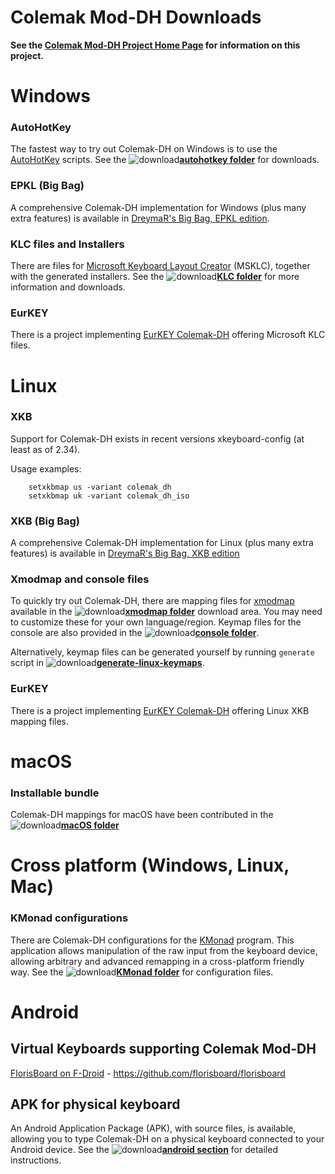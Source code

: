Colemak Mod-DH Downloads
========================

**See the [Colemak Mod-DH Project Home Page](http://colemakmods.github.io/mod-dh/ "Colemak Mod-DH") for information on this project.**

# Windows

### AutoHotKey

The fastest way to try out Colemak-DH on Windows is to use the [AutoHotKey](https://autohotkey.com/) scripts. See the ![download](gfx/arrow-circle-down.png)[**autohotkey folder**](autohotkey/) for downloads.

### EPKL (Big Bag)

A comprehensive Colemak-DH implementation for Windows (plus many extra features) is available in [DreymaR's Big Bag, EPKL edition](https://forum.colemak.com/topic/1467-dreymars-big-bag-of-keyboard-tricks-pklwindows-edition/).

### KLC files and Installers

There are files for [Microsoft Keyboard Layout Creator](https://www.microsoft.com/en-us/download/details.aspx?id=102134 "MS Keyboard Layout Creator") (MSKLC), together with the generated installers. See the ![download](gfx/arrow-circle-down.png)[**KLC folder**](klc/) for more information and downloads.

### EurKEY

There is a project implementing [EurKEY Colemak-DH](https://gitlab.com/jungganz/eurkey-colemak-mod-dh) offering Microsoft KLC files.

# Linux

### XKB

Support for Colemak-DH exists in recent versions xkeyboard-config (at least as of 2.34). 

Usage examples:

		setxkbmap us -variant colemak_dh
		setxkbmap uk -variant colemak_dh_iso

### XKB (Big Bag)

A comprehensive Colemak-DH implementation for Linux (plus many extra features) is available in [DreymaR's Big Bag, XKB edition](https://forum.colemak.com/topic/1438-dreymars-big-bag-of-keyboard-tricks-linuxxkb-files-included/)

### Xmodmap and console files

To quickly try out Colemak-DH, there are mapping files for [xmodmap](http://www.x.org/archive/X11R6.8.2/doc/xmodmap.1.html) available in the ![download](gfx/arrow-circle-down.png)[**xmodmap folder**](xmodmap/) download area. You may need to customize these for your own language/region. Keymap files for the console are also provided in the ![download](gfx/arrow-circle-down.png)[**console folder**](console/).

Alternatively, keymap files can be generated yourself by running `generate` script in ![download](gfx/arrow-circle-down.png)[**generate-linux-keymaps**](generate-linux-keymaps/).

### EurKEY

There is a project implementing [EurKEY Colemak-DH](https://gitlab.com/jungganz/eurkey-colemak-mod-dh) offering Linux XKB mapping files.

# macOS

### Installable bundle

Colemak-DH mappings for macOS have been contributed in the ![download](gfx/arrow-circle-down.png)[**macOS folder**](macOS/)

# Cross platform (Windows, Linux, Mac)

### KMonad configurations

There are Colemak-DH configurations for the [KMonad](https://github.com/david-janssen/kmonad) program. This application allows manipulation of the raw input from the keyboard device, allowing arbitrary and advanced remapping in a cross-platform friendly way. See the ![download](gfx/arrow-circle-down.png)[**KMonad folder**](kmonad/) for configuration files.

# Android

## Virtual Keyboards supporting Colemak Mod-DH
[FlorisBoard on F-Droid](https://f-droid.org/packages/dev.patrickgold.florisboard/) - https://github.com/florisboard/florisboard

## APK for physical keyboard

An Android Application Package (APK), with source files, is available, allowing you to type Colemak-DH on a physical keyboard connected to your Android device. See the ![download](gfx/arrow-circle-down.png)[**android section**](android/) for detailed instructions.


